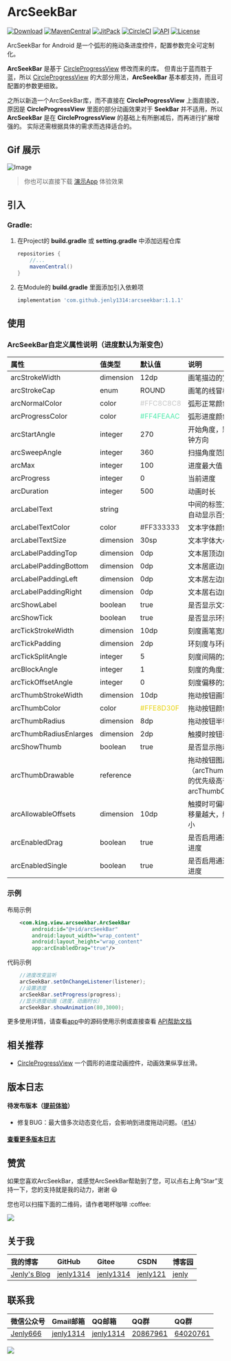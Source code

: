 # ArcSeekBar

[![Download](https://img.shields.io/badge/download-App-blue.svg)](https://raw.githubusercontent.com/jenly1314/ArcSeekBar/master/app/release/app-release.apk)
[![MavenCentral](https://img.shields.io/maven-central/v/com.github.jenly1314/arcseekbar)](https://repo1.maven.org/maven2/com/github/jenly1314/arcseekbar)
[![JitPack](https://jitpack.io/v/jenly1314/ArcSeekBar.svg)](https://jitpack.io/#jenly1314/ArcSeekBar)
[![CircleCI](https://circleci.com/gh/jenly1314/ArcSeekBar.svg?style=svg)](https://circleci.com/gh/jenly1314/ArcSeekBar)
[![API](https://img.shields.io/badge/API-16%2B-blue.svg?style=flat)](https://android-arsenal.com/api?level=16)
[![License](https://img.shields.io/badge/license-MIT-blue.svg)](https://opensource.org/licenses/mit-license.php)

ArcSeekBar for Android 是一个弧形的拖动条进度控件，配置参数完全可定制化。

**ArcSeekBar** 是基于 [CircleProgressView](https://github.com/jenly1314/CircleProgressView) 修改而来的库。
但青出于蓝而胜于蓝，所以 [CircleProgressView](https://github.com/jenly1314/CircleProgressView) 的大部分用法，**ArcSeekBar** 基本都支持，而且可配置的参数更细致。

之所以新造一个ArcSeekBar库，而不直接在 **CircleProgressView** 上面直接改，原因是 **CircleProgressView** 里面的部分动画效果对于 **SeekBar** 并不适用，所以 **ArcSeekBar** 是在 **CircleProgressView** 的基础上有所删减后，而再进行扩展增强的。
实际还需根据具体的需求而选择适合的。

## Gif 展示
![Image](GIF.gif)

> 你也可以直接下载 [演示App](https://raw.githubusercontent.com/jenly1314/ArcSeekBar/master/app/release/app-release.apk) 体验效果

## 引入

### Gradle:
1. 在Project的 **build.gradle** 或 **setting.gradle** 中添加远程仓库

    ```gradle
    repositories {
        //...
        mavenCentral()
    }
    ```

2. 在Module的 **build.gradle** 里面添加引入依赖项
   ```gradle
   implementation 'com.github.jenly1314:arcseekbar:1.1.1'
   ```

## 使用

### ArcSeekBar自定义属性说明（进度默认为渐变色）
| 属性 | 值类型 | 默认值                                  | 说明                                          |
| :------| :------ |:-------------------------------------|:--------------------------------------------|
| arcStrokeWidth | dimension | 12dp                                 | 画笔描边的宽度                                     |
| arcStrokeCap | enum | ROUND                                | 画笔的线冒样式                                     |
| arcNormalColor | color | <font color=#C8C8C8>#FFC8C8C8</font> | 弧形正常颜色                                      |
| arcProgressColor | color | <font color=#4FEAAC>#FF4FEAAC</font> | 弧形进度颜色                                      |
| arcStartAngle | integer | 270                                  | 开始角度，默认十二点钟方向                               |
| arcSweepAngle | integer | 360                                  | 扫描角度范围                                      |
| arcMax | integer | 100                                  | 进度最大值                                       |
| arcProgress | integer | 0                                    | 当前进度                                        |
| arcDuration | integer | 500                                  | 动画时长                                        |
| arcLabelText | string |                                      | 中间的标签文本，默认自动显示百分比                           |
| arcLabelTextColor | color | <font color=#333333>#FF333333</font> | 文本字体颜色                                      |
| arcLabelTextSize | dimension | 30sp                                 | 文本字体大小                                      |
| arcLabelPaddingTop | dimension | 0dp                                  | 文本居顶边内间距                                    |
| arcLabelPaddingBottom | dimension | 0dp                                  | 文本居底边内间距                                    |
| arcLabelPaddingLeft | dimension | 0dp                                  | 文本居左边内间距                                    |
| arcLabelPaddingRight | dimension | 0dp                                  | 文本居右边内间距                                    |
| arcShowLabel | boolean | true                                 | 是否显示文本                                      |
| arcShowTick | boolean | true                                 | 是否显示环刻度                                     |
| arcTickStrokeWidth | dimension | 10dp                                 | 刻度画笔宽度                                      |
| arcTickPadding | dimension | 2dp                                  | 环刻度与环间距                                     |
| arcTickSplitAngle | integer | 5                                    | 刻度间隔的角度大小                                   |
| arcBlockAngle | integer | 1                                    | 刻度的角度大小                                     |
| arcTickOffsetAngle | integer | 0                                    | 刻度偏移的角度大小                                   |
| arcThumbStrokeWidth | dimension | 10dp                                 | 拖动按钮画笔宽度                                    |
| arcThumbColor | color | <font color=#E8D30F>#FFE8D30F</font> | 拖动按钮颜色                                      |
| arcThumbRadius | dimension | 8dp                                  | 拖动按钮半径                                      |
| arcThumbRadiusEnlarges | dimension | 2dp                                  | 触摸时按钮半径放大量                                  |
| arcShowThumb | boolean | true                                 | 是否显示拖动按钮                                    |
| arcThumbDrawable | reference |                                      | 拖动按钮图片（arcThumbDrawable的优先级高于arcThumbColor） |
| arcAllowableOffsets | dimension | 10dp                                 | 触摸时可偏移距离：偏移量越大，触摸精度越小                       |
| arcEnabledDrag | boolean | true                                 | 是否启用通过拖动改变进度                                |
| arcEnabledSingle | boolean | true                                 | 是否启用通过点击改变进度                                |


### 示例

布局示例
```Xml
    <com.king.view.arcseekbar.ArcSeekBar
        android:id="@+id/arcSeekBar"
        android:layout_width="wrap_content"
        android:layout_height="wrap_content"
        app:arcEnabledDrag="true"/>
```

代码示例
```Java
    //进度改变监听
    arcSeekBar.setOnChangeListener(listener);
    //设置进度
    arcSeekBar.setProgress(progress);
    //显示进度动画（进度，动画时长）
    arcSeekBar.showAnimation(80,3000);

```
更多使用详情，请查看[app](app)中的源码使用示例或直接查看 [API帮助文档](https://jenly1314.github.io/ArcSeekBar/api/)

## 相关推荐

- [CircleProgressView](https://github.com/jenly1314/CircleProgressView) 一个圆形的进度动画控件，动画效果纵享丝滑。

<!-- end -->

## 版本日志

#### 待发布版本（[提前体验](test.md)）
*  修复BUG：最大值多次动态变化后，会影响到进度拖动问题。（[#14](https://github.com/jenly1314/ArcSeekBar/issues/14)）

#### [查看更多版本日志](CHANGELOG.md)

## 赞赏
如果您喜欢ArcSeekBar，或感觉ArcSeekBar帮助到了您，可以点右上角“Star”支持一下，您的支持就是我的动力，谢谢 :smiley:
<p>您也可以扫描下面的二维码，请作者喝杯咖啡 :coffee:

<div>
   <img src="https://jenly1314.github.io/image/page/rewardcode.png">
</div>

## 关于我

| 我的博客                                                                                | GitHub                                                                                  | Gitee                                                                                  | CSDN                                                                                 | 博客园                                                                            |
|:------------------------------------------------------------------------------------|:----------------------------------------------------------------------------------------|:---------------------------------------------------------------------------------------|:-------------------------------------------------------------------------------------|:-------------------------------------------------------------------------------|
| <a title="我的博客" href="https://jenly1314.github.io" target="_blank">Jenly's Blog</a> | <a title="GitHub开源项目" href="https://github.com/jenly1314" target="_blank">jenly1314</a> | <a title="Gitee开源项目" href="https://gitee.com/jenly1314" target="_blank">jenly1314</a>  | <a title="CSDN博客" href="http://blog.csdn.net/jenly121" target="_blank">jenly121</a>  | <a title="博客园" href="https://www.cnblogs.com/jenly" target="_blank">jenly</a>  |

## 联系我

| 微信公众号        | Gmail邮箱                                                                          | QQ邮箱                                                                              | QQ群                                                                                                                       | QQ群                                                                                                                       |
|:-------------|:---------------------------------------------------------------------------------|:----------------------------------------------------------------------------------|:--------------------------------------------------------------------------------------------------------------------------|:--------------------------------------------------------------------------------------------------------------------------|
| [Jenly666](http://weixin.qq.com/r/wzpWTuPEQL4-ract92-R) | <a title="给我发邮件" href="mailto:jenly1314@gmail.com" target="_blank">jenly1314</a> | <a title="给我发邮件" href="mailto:jenly1314@vip.qq.com" target="_blank">jenly1314</a> | <a title="点击加入QQ群" href="https://qm.qq.com/cgi-bin/qm/qr?k=6_RukjAhwjAdDHEk2G7nph-o8fBFFzZz" target="_blank">20867961</a> | <a title="点击加入QQ群" href="https://qm.qq.com/cgi-bin/qm/qr?k=Z9pobM8bzAW7tM_8xC31W8IcbIl0A-zT" target="_blank">64020761</a> |

<div>
   <img src="https://jenly1314.github.io/image/page/footer.png">
</div>
